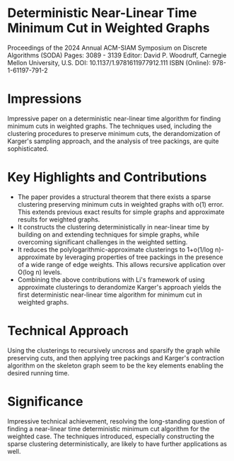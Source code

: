 # Deterministic Near-Linear Time Minimum Cut in Weighted Graphs
Proceedings of the 2024 Annual ACM-SIAM Symposium on Discrete Algorithms (SODA)
Pages: 3089 - 3139
Editor: David P. Woodruff, Carnegie Mellon University, U.S.
DOI: 10.1137/1.9781611977912.111
ISBN (Online): 978-1-61197-791-2

# Impressions
Impressive paper on a deterministic near-linear time algorithm for finding minimum cuts in weighted graphs. The techniques used, including the clustering procedures to preserve minimum cuts, the derandomization of Karger's sampling approach, and the analysis of tree packings, are quite sophisticated.

# Key Highlights and Contributions
* The paper provides a structural theorem that there exists a sparse clustering preserving minimum cuts in weighted graphs with o(1) error. This extends previous exact results for simple graphs and approximate results for weighted graphs.
* It constructs the clustering deterministically in near-linear time by building on and extending techniques for simple graphs, while overcoming significant challenges in the weighted setting.
* It reduces the polylogarithmic-approximate clusterings to 1+o(1/log n)-approximate by leveraging properties of tree packings in the presence of a wide range of edge weights. This allows recursive application over O(log n) levels.
* Combining the above contributions with Li's framework of using approximate clusterings to derandomize Karger's approach yields the first deterministic near-linear time algorithm for minimum cut in weighted graphs.

# Technical Approach
Using the clusterings to recursively uncross and sparsify the graph while preserving cuts, and then applying tree packings and Karger's contraction algorithm on the skeleton graph seem to be the key elements enabling the desired running time.

# Significance
Impressive technical achievement, resolving the long-standing question of finding a near-linear time deterministic minimum cut algorithm for the weighted case. The techniques introduced, especially constructing the sparse clustering deterministically, are likely to have further applications as well.
